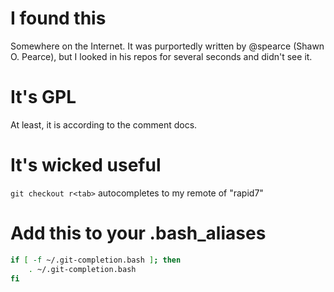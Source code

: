 # I found this

Somewhere on the Internet. It was purportedly written by @spearce (Shawn
O. Pearce), but I looked in his repos for several seconds and didn't see
it.

# It's GPL

At least, it is according to the comment docs.

# It's wicked useful

`git checkout r<tab>` autocompletes to my remote of "rapid7"

# Add this to your .bash_aliases

````bash
if [ -f ~/.git-completion.bash ]; then
    . ~/.git-completion.bash
fi
````
